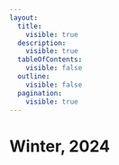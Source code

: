 ```yaml
---
layout:
  title:
    visible: true
  description:
    visible: true
  tableOfContents:
    visible: false
  outline:
    visible: false
  pagination:
    visible: true
---
```


# Winter, 2024

<figure><img src="../../../../../../../.gitbook/assets/Screenshot 2024-02-10 at 5.53.16 AM.png" alt=""><figcaption></figcaption></figure>

<figure><img src="../../../../../../../.gitbook/assets/Screenshot 2024-02-10 at 5.24.39 AM.png" alt=""><figcaption></figcaption></figure>

<figure><img src="../../../../../../../.gitbook/assets/Screenshot 2024-02-10 at 5.24.47 AM.png" alt=""><figcaption></figcaption></figure>

<figure><img src="../../../../../../../.gitbook/assets/Screenshot 2024-02-10 at 5.57.36 AM.png" alt=""><figcaption></figcaption></figure>

<figure><img src="../../../../../../../.gitbook/assets/Screenshot 2024-02-10 at 5.57.40 AM.png" alt=""><figcaption></figcaption></figure>

<figure><img src="../../../../../../../.gitbook/assets/Screenshot 2024-02-10 at 5.52.49 AM.png" alt=""><figcaption></figcaption></figure>



<figure><img src="../../../../../../../.gitbook/assets/Screenshot 2024-02-10 at 5.23.14 AM.png" alt=""><figcaption></figcaption></figure>

<figure><img src="../../../../../../../.gitbook/assets/Screenshot 2024-02-10 at 5.53.03 AM.png" alt=""><figcaption></figcaption></figure>

<figure><img src="../../../../../../../.gitbook/assets/Screenshot 2024-02-10 at 5.52.34 AM.png" alt=""><figcaption></figcaption></figure>

<figure><img src="../../../../../../../.gitbook/assets/Screenshot 2024-02-10 at 5.25.10 AM.png" alt=""><figcaption></figcaption></figure>

<figure><img src="../../../../../../../.gitbook/assets/Screenshot 2024-02-10 at 5.27.26 AM.png" alt=""><figcaption></figcaption></figure>



<figure><img src="../../../../../../../.gitbook/assets/Screenshot 2024-02-10 at 5.31.23 AM.png" alt=""><figcaption></figcaption></figure>

<figure><img src="../../../../../../../.gitbook/assets/Screenshot 2024-02-10 at 5.31.11 AM.png" alt=""><figcaption></figcaption></figure>

<figure><img src="../../../../../../../.gitbook/assets/Screenshot 2024-02-10 at 5.03.08 AM.png" alt=""><figcaption></figcaption></figure>

<figure><img src="../../../../../../../.gitbook/assets/Screenshot 2024-01-28 at 10.25.35 PM.png" alt=""><figcaption></figcaption></figure>





